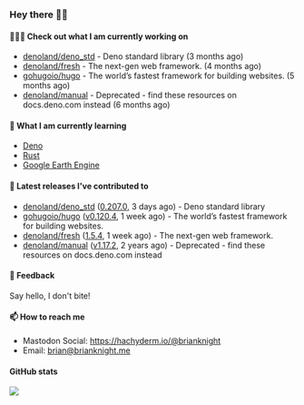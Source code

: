 ### Hey there 👋🏻

#### 👷🏻‍♂️ Check out what I am currently working on

- [denoland/deno_std](https://github.com/denoland/deno_std) - Deno standard library (3 months ago)
- [denoland/fresh](https://github.com/denoland/fresh) - The next-gen web framework. (4 months ago)
- [gohugoio/hugo](https://github.com/gohugoio/hugo) - The world’s fastest framework for building websites. (5 months ago)
- [denoland/manual](https://github.com/denoland/manual) - Deprecated - find these resources on docs.deno.com instead (6 months ago)

#### 🌱 What I am currently learning
- [Deno](https://deno.land/)
- [Rust](https://www.rust-lang.org/)
- [Google Earth Engine](https://earthengine.google.com/)

#### 🔭 Latest releases I've contributed to

- [denoland/deno_std](https://github.com/denoland/deno_std) ([0.207.0](https://github.com/denoland/deno_std/releases/tag/0.207.0), 3 days ago) - Deno standard library
- [gohugoio/hugo](https://github.com/gohugoio/hugo) ([v0.120.4](https://github.com/gohugoio/hugo/releases/tag/v0.120.4), 1 week ago) - The world’s fastest framework for building websites.
- [denoland/fresh](https://github.com/denoland/fresh) ([1.5.4](https://github.com/denoland/fresh/releases/tag/1.5.4), 1 week ago) - The next-gen web framework.
- [denoland/manual](https://github.com/denoland/manual) ([v1.17.2](https://github.com/denoland/manual/releases/tag/v1.17.2), 2 years ago) - Deprecated - find these resources on docs.deno.com instead

#### 💬 Feedback

Say hello, I don't bite!

#### 📫 How to reach me

- Mastodon Social: <a rel="me" href="https://hachyderm.io/@brianknight">https://hachyderm.io/@brianknight</a>
- Email: brian@brianknight.me

#### GitHub stats

![](https://github-profile-summary-cards.vercel.app/api/cards/profile-details?username=brianknight10&theme=github)